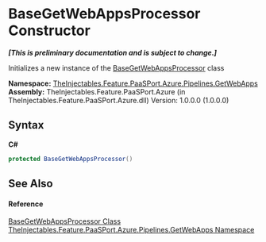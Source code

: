 # BaseGetWebAppsProcessor Constructor 
 _**\[This is preliminary documentation and is subject to change.\]**_

Initializes a new instance of the <a href="ab883881-9537-c286-7b31-8cf715c8fc05">BaseGetWebAppsProcessor</a> class

**Namespace:**&nbsp;<a href="2e94f1aa-261f-e92b-09e7-dd283057945e">TheInjectables.Feature.PaaSPort.Azure.Pipelines.GetWebApps</a><br />**Assembly:**&nbsp;TheInjectables.Feature.PaaSPort.Azure (in TheInjectables.Feature.PaaSPort.Azure.dll) Version: 1.0.0.0 (1.0.0.0)

## Syntax

**C#**<br />
``` C#
protected BaseGetWebAppsProcessor()
```


## See Also


#### Reference
<a href="ab883881-9537-c286-7b31-8cf715c8fc05">BaseGetWebAppsProcessor Class</a><br /><a href="2e94f1aa-261f-e92b-09e7-dd283057945e">TheInjectables.Feature.PaaSPort.Azure.Pipelines.GetWebApps Namespace</a><br />